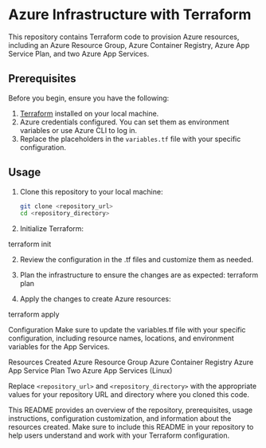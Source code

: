 # Azure Infrastructure with Terraform

This repository contains Terraform code to provision Azure resources, including an Azure Resource Group, Azure Container Registry, Azure App Service Plan, and two Azure App Services.

## Prerequisites

Before you begin, ensure you have the following:

1. [Terraform](https://www.terraform.io/downloads.html) installed on your local machine.
2. Azure credentials configured. You can set them as environment variables or use Azure CLI to log in.
3. Replace the placeholders in the `variables.tf` file with your specific configuration.

## Usage

1. Clone this repository to your local machine:

   ```bash
   git clone <repository_url>
   cd <repository_directory>
1. Initialize Terraform:

terraform init

2. Review the configuration in the .tf files and customize them as needed.

3. Plan the infrastructure to ensure the changes are as expected:
terraform plan

4. Apply the changes to create Azure resources:

terraform apply

Configuration
Make sure to update the variables.tf file with your specific configuration, including resource names, locations, and environment variables for the App Services.

Resources Created
Azure Resource Group
Azure Container Registry
Azure App Service Plan
Two Azure App Services (Linux)


Replace `<repository_url>` and `<repository_directory>` with the appropriate values for your repository URL and directory where you cloned this code.

This README provides an overview of the repository, prerequisites, usage instructions, configuration customization, and information about the resources created. Make sure to include this README in your repository to help users understand and work with your Terraform configuration.
